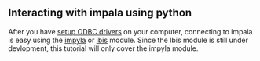 <h2>Interacting with impala using python</h2>
After you have <a href='https://github.com/summerela/impala_training/blob/master/mac_odbc.md' target='_blank'>setup ODBC drivers</a> on your computer, connecting to impala is easy using the <a href='https://github.com/cloudera/impyla' target='_blank'>impyla</a> or <a href='https://github.com/cloudera/ibis' target='_blank'>ibis</a> module. Since the Ibis module is still under devlopment, this tutorial will only cover the impyla module. 

